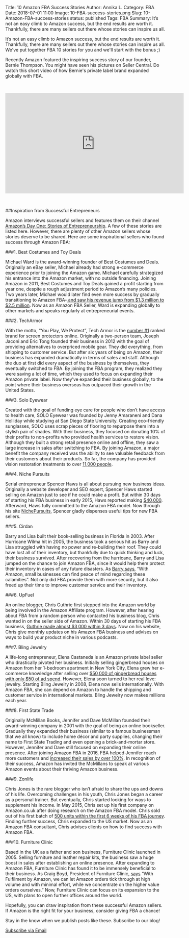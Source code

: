 Title: 10 Amazon FBA Success Stories
Author: Annika L.
Category: FBA
Date: 2018-07-01 11:00
Image: 10-FBA-success-stories.png
Slug: 10-Amazon-FBA-success-stories
status: published
Tags: FBA
Summary: It’s not an easy climb to Amazon success, but the end results are worth it. Thankfully, there are many sellers out there whose stories can inspire us all.


<p class="Class2">It’s not an easy climb to Amazon success, but the end results are worth it. Thankfully, there are many sellers out there whose stories can inspire us all. We've put together FBA 10 stories for you and we'll start with the bonus ;)
</p>
<p class="Class2">Recently Amazon featured the inspiring success story of our founder, Bernie Thompson. You might have seen his pictures on Seller Central. Do watch this short video of how Bernie's private label brand expanded globally with FBA.
</p>
<br>
<p class="text-center">
<iframe width="560" height="315" src="https://www.youtube.com/embed/f4JT-dAfTbY" frameborder="0" allow="autoplay; encrypted-media" allowfullscreen></iframe>
</p>
<br>

##Inspiration from Successful Entrepreneurs

<p class="Class2"> Amazon interviews successful sellers and features them on their channel <a href="https://services.amazon.com/stories.html" target="_blank">Amazon’s Day One: Stories of Entrepreneurship</a>. A few of these stories are listed here. However, there are plenty of other Amazon sellers whose stories deserve to be shared. Here are some inspirational sellers who found success through Amazon FBA:
</p>
###1.	Best Costumes and Toy Deals
<p class="Class2">Michael Ward is the award-winning founder of Best Costumes and Deals. Originally an eBay seller, Michael already had strong e-commerce experience prior to joining the Amazon game. Michael carefully strategized his entrance into the Amazon market, with no outside financing. Joining Amazon in 2011, Best Costumes and Toy Deals gained a profit starting from year one, despite a rough adjustment period to Amazon’s many policies. Two years later, Michael would later find even more success by gradually transitioning to Amazon FBA-<a href="" target="_blank"> and saw his revenue jump from $1.3 million to $2.5 million</a>. Now as an Amazon FBA Seller, Ward is expanding globally to other markets and speaks regularly at entrepreneurial events.
</p>
###2.	TechArmor
<p class="Class2">With the motto, “You Play, We Protect”, Tech Armor is the <a href="http://www.cpcstrategy.com/blog/2015/07/q4-amazon-seller-tips/" target="_blank">number #1</a> ranked brand for screen protectors online. Originally a two-person team, Joseph Jaconi and Eric Tong founded their business in 2012 with the goal of providing alternatives to overpriced mobile gear. They did everything, from shipping to customer service. But after six years of being on Amazon, their business has expanded dramatically in terms of sales and staff. Although the duo at first did every aspect of the business by themselves, they eventually switched to FBA.  By joining the FBA program, they realized they were saving a lot of time, which they used to focus on expanding their Amazon private label. Now they’ve expanded their business globally, to the point where their business overseas has outpaced their growth in the United States.
</p>
###3.	Solo Eyewear
<p class="Class2">Created with the goal of funding eye care for people who don’t have access to health care, SOLO Eyewear was founded by Jenny Amaraneni and Dana Holliday while studying at San Diego State University. Creating eco-friendly sunglasses, SOLO uses scrap pieces of flooring to repurpose them into a stylish pair of shades. With their business, they focused on donating 10% of their profits to non-profits who provided health services to restore vision. Although they built a strong retail presence online and offline, they saw a large increase in sales after switching to FBA. By joining Amazon, a major benefit the company received was the ability to see valuable feedback from their customers about their products. So far, the company has provided vision restoration treatments to over <a href="http://www.cpcstrategy.com/blog/2016/07/solo-eyewear-impact-fba-amazon-prime-shipping/" target="_blank"> 11,000 people</a>.
</p>
###4.	Niche Pursuits
<p class="Class2">Serial entrepreneur Spencer Haws is all about pursuing new business ideas. Originally a website developer and SEO expert, Spencer Haws started selling on Amazon just to see if he could make a profit. But within 30 days of starting his FBA business in early 2015, Haws reported making <a href="https://www.entrepreneur.com/article/282277" target="_blank">$40,000</a>. Afterward, Haws fully committed to the Amazon FBA model. Now through his site <a href="https://www.nichepursuits.com/projects/amazon-fba/" target="_blank">NichePursuits</a>, Spencer gladly dispenses useful tips for new FBA sellers.
</p>
###5.	Cirdan
<p class="Class2">Barry and Lisa built their book-selling business in Florida in 2003. After Hurricane Wilma hit in 2005, the business took a serious hit as Barry and Lisa struggled with having no power and re-building their roof. They could have lost all of their inventory, but thankfully due to quick thinking and luck, their business survived. After recovering from the hurricane, Barry and Lisa jumped on the chance to join Amazon FBA, since it would help them protect their inventory in cases of any future disasters. As <a href="https://sellersplaybook.com/entrepreneur-inspiration/" target="_blank">Barry says</a>, “With Amazon, small businesses can find peace of mind regarding these calamities”. Not only did FBA provide them with more security, but it also freed up their time to improve customer service and their inventory.
</p>
###6.	UpFuel
<p class="Class2">An online blogger, Chris Guthrie first stepped into the Amazon world by being involved in the Amazon Affiliate program. However, after hearing about FBA from a random person who contacted his business blog, Chris wanted in on the seller side of Amazon. Within 30 days of starting his FBA business, <a href="https://www.entrepreneur.com/article/282277" target="_blank">Guthrie made almost $3,000 within 3 days</a>. Now on his website, Chris give monthly updates on his Amazon FBA business and advises on ways to build your product niche in various podcasts.
</p>
###7.	Bling Jewelry
<p class="Class2">A life-long entrepreneur, Elena Castaneda is an Amazon private label seller who drastically pivoted her business. Initially selling gingerbread houses on Amazon from her 1-bedroom apartment in New York City, Elena grew her e-commerce knowledge after selling over <a href="https://sellersplaybook.com/amazon-fba-success-stories-inspire-motivate/" target="_blank">$50,000 of gingerbread houses with only $50 of ad spend</a>. However, Elena soon turned to her real love: jewelry. Starting Bling Jewelry in 2008, Elena now sells internationally. With Amazon FBA, she can depend on Amazon to handle the shipping and customer service in international markets. Bling Jewelry now makes millions each year.
</p>
###8.	First State Trade
<p class="Class2">Originally McMillan Books, Jennifer and Dave McMillan founded their award-winning company in 2001 with the goal of being an online bookseller. Gradually they expanded their business (similar to a famous businessman that we all know) to include home décor and party supplies, changing their name to First State Trading and even opening a brick-and-mortar store.  However, Jennifer and Dave still focused on expanding their online presence. After joining Amazon FBA in 2016, FBA helped Jennifer reach more customers and <a href="https://www.webinterpret.com/us/blog/grow-sales-amazon-fba/" target="_blank">increased their sales by over 100%</a>. In recognition of their success, Amazon has invited the McMillans to speak at various Amazon events about their thriving Amazon business.
</p>
###9.	Zonlife
<p class="Class2">Chris Jones is the rare blogger who isn’t afraid to share the ups and downs of his life. Overcoming challenges in his youth, Chris Jones began a career as a personal trainer. But eventually, Chris started looking for ways to supplement his income. In May 2015, Chris set up his first company on Amazon.co.uk after doing research on the Amazon FBA model. Chris sold out of his first batch of <a href="https://www.junglescout.com/blog/start-amazon-business-budget/" target="blank">500 units within the first 6 weeks of his FBA journey</a>. Finding further success, Chris expanded to the US market. Now as an Amazon FBA consultant, Chris advises clients on how to find success with Amazon FBA.
</p>
###10.	 Furniture Clinic
<p class="Class2">Based in the UK as a father and son business, Furniture Clinic launched in 2005. Selling furniture and leather repair kits, the business saw a huge boost in sales after establishing an online presence. After expanding to Amazon FBA, Furniture Clinic has found it to be immensely beneficial to their business. As Craig Boyd, President of Furniture Clinic, <a href="https://www.amazonsellerslawyer.com/blog/understanding-amazon-fba-seller-fees/" target="_blank">says</a> “With Fulfilment by Amazon, we can let Amazon orders tick through at high volume and with minimal effort, while we concentrate on the higher value orders ourselves.” Now, Furniture Clinic can focus on its expansion to the US, with plans to open further offices around the world.
</p>

<p class="Class2">Hopefully, you can draw inspiration from these successful Amazon sellers. If Amazon is the right fit for your business, consider giving FBA a chance!
</p>
<p class="Class2">Stay in the know when we publish posts like these. Subscribe to our blog!</p>
</p>
<a class="btn btn-primary" href="https://efficientera.leadpages.co/leadbox/121f91a73f72a2%3A12c54680e746dc/5687539843203072/" target="_blank">Subscribe via Email</a><script data-leadbox="121f91a73f72a2:12c54680e746dc" data-url="https://efficientera.leadpages.co/leadbox/121f91a73f72a2%3A12c54680e746dc/5687539843203072/" data-config="%7B%7D" type="text/javascript" src="https://efficientera.leadpages.co/leadbox-1468522675.js"></script>
